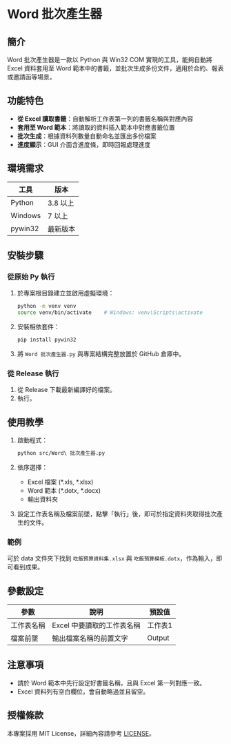 # Word 批次產生器

## 簡介

Word 批次產生器是一款以 Python 與 Win32 COM 實現的工具，能夠自動將 Excel 資料套用至 Word 範本中的書籤，並批次生成多份文件，適用於合約、報表或邀請函等場景。

## 功能特色

* **從 Excel 讀取書籤**：自動解析工作表第一列的書籤名稱與對應內容
* **套用至 Word 範本**：將讀取的資料插入範本中對應書籤位置
* **批次生成**：根據資料列數量自動命名並匯出多份檔案
* **進度顯示**：GUI 介面含進度條，即時回報處理進度

## 環境需求

| 工具      | 版本     |
| ------- | ------ |
| Python  | 3.8 以上 |
| Windows | 7 以上   |
| pywin32 | 最新版本   |

## 安裝步驟

### 從原始 Py 執行
1. 於專案根目錄建立並啟用虛擬環境：

   ```bash
   python -m venv venv
   source venv/bin/activate    # Windows: venv\Scripts\activate
   ```
2. 安裝相依套件：

   ```bash
   pip install pywin32
   ```
3. 將 `Word 批次產生器.py` 與專案結構完整放置於 GitHub 倉庫中。

### 從 Release 執行
1. 從 Release 下載最新編譯好的檔案。
2. 執行。

## 使用教學

1. 啟動程式：

   ```bash
   python src/Word\ 批次產生器.py
   ```
2. 依序選擇：

   * Excel 檔案 (\*.xls, \*.xlsx)
   * Word 範本 (\*.dotx, \*.docx)
   * 輸出資料夾
3. 設定工作表名稱及檔案前墜，點擊「執行」後，即可於指定資料夾取得批次產生的文件。

### 範例
可於 data 文件夾下找到 `吃飯預算資料集.xlsx` 與 `吃飯預算模板.dotx`，作為輸入，即可看到成果。

## 參數設定

| 參數    | 說明               | 預設值    |
| ----- | ---------------- | ------ |
| 工作表名稱 | Excel 中要讀取的工作表名稱 | 工作表1   |
| 檔案前墜  | 輸出檔案名稱的前置文字      | Output |

## 注意事項

* 請於 Word 範本中先行設定好書籤名稱，且與 Excel 第一列對應一致。
* Excel 資料列有空白欄位，會自動略過並且留空。

## 授權條款

本專案採用 MIT License，詳細內容請參考 [LICENSE](LICENSE)。
